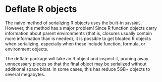 # Deflate R objects

The naive method of serializing R objects uses the built-in `saveRDS`. However,
this method has a major problem! Since R function objects carry information
about parent environments (that is, closures usually contain more information
than is needed), it is possible to get bloated R objects when serializing,
especially when these include function, formula, or environment objects.

The deflate package will take an R object and inspect it, pruning away
unnecessary pieces so that the final object may be serialized without
additional space bloat. In some cases, this has reduce 5GB+ objects
to several megabytes.

